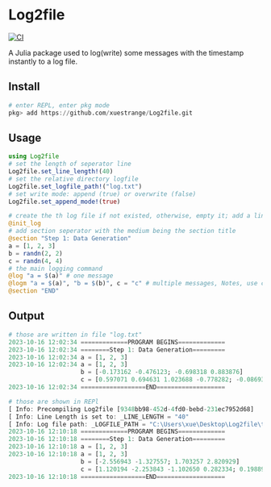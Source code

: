 # Log2file
[![CI](https://github.com/xuestrange/Log2file/actions/workflows/CI.yml/badge.svg?branch=main&event=status)](https://github.com/xuestrange/Log2file/actions/workflows/CI.yml)


A Julia package used to log(write) some messages with the timestamp instantly to a log file.

## Install
```Julia
# enter REPL, enter pkg mode
pkg> add https://github.com/xuestrange/Log2file.git
```
## Usage
``` Julia
using Log2file
# set the length of seperator line
Log2file.set_line_length!(40)
# set the relative directory logfile
Log2file.set_logfile_path!("log.txt")
# set write mode: append (true) or overwrite (false)
Log2file.set_append_mode!(true)

# create the th log file if not existed, otherwise, empty it; add a line of program begins
@init_log
# add section seperator with the medium being the section title
@section "Step 1: Data Generation"
a = [1, 2, 3]
b = randn(2, 2)
c = randn(4, 4)
# the main logging command
@log "a = $(a)" # one message
@logm "a = $(a)", "b = $(b)", c = "c" # multiple messages, Notes, use commas to seperate messsages instead of spaces.
@section "END"
```
## Output
``` Julia
# those are written in file "log.txt"
2023-10-16 12:02:34 =============PROGRAM BEGINS=============
2023-10-16 12:02:34 ========Step 1: Data Generation=========
2023-10-16 12:02:34 a = [1, 2, 3]
2023-10-16 12:02:34 a = [1, 2, 3]
                    b = [-0.173162 -0.476123; -0.698318 0.883876]
                    c = [0.597071 0.694631 1.023688 -0.778282; -0.086931 -0.177356 -0.371605 -0.291219; -0.353727 -1.477285 1.060820 -2.593262; -1.240470 -0.466444 -1.224540 0.792663]
2023-10-16 12:02:34 ==================END===================
```
``` Julia
# those are shown in REPl
[ Info: Precompiling Log2file [9348bb98-452d-4fd0-bebd-231ec7952d68]
[ Info: Line Length is set to: _LINE_LENGTH = "40"
[ Info: Log file path: _LOGFILE_PATH = "C:\Users\xue\Desktop\Log2file\test\test.txt"
2023-10-16 12:10:18 =============PROGRAM BEGINS=============
2023-10-16 12:10:18 ========Step 1: Data Generation=========
2023-10-16 12:10:18 a = [1, 2, 3]
2023-10-16 12:10:18 a = [1, 2, 3]
                    b = [-2.556943 -1.327557; 1.703257 2.820929]
                    c = [1.120194 -2.253843 -1.102650 0.282334; 0.198890 -0.215330 1.583031 0.485346; -0.070324 1.378542 1.146269 -0.736364; -0.135249 0.044350 0.485680 0.581215]
2023-10-16 12:10:18 ==================END===================
```


